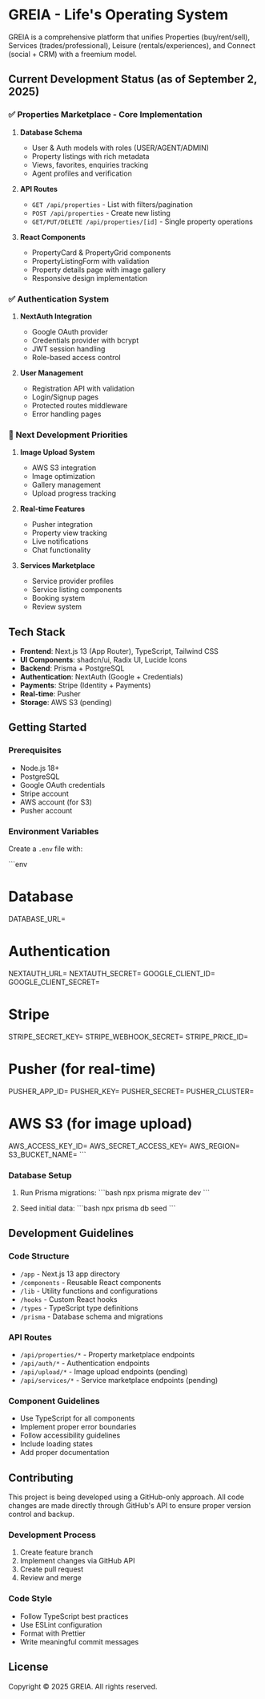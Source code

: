 # GREIA - Life's Operating System

GREIA is a comprehensive platform that unifies Properties (buy/rent/sell), Services (trades/professional), Leisure (rentals/experiences), and Connect (social + CRM) with a freemium model.

## Current Development Status (as of September 2, 2025)

### ✅ Properties Marketplace - Core Implementation
1. **Database Schema**
   - User & Auth models with roles (USER/AGENT/ADMIN)
   - Property listings with rich metadata
   - Views, favorites, enquiries tracking
   - Agent profiles and verification

2. **API Routes**
   - `GET /api/properties` - List with filters/pagination
   - `POST /api/properties` - Create new listing
   - `GET/PUT/DELETE /api/properties/[id]` - Single property operations

3. **React Components**
   - PropertyCard & PropertyGrid components
   - PropertyListingForm with validation
   - Property details page with image gallery
   - Responsive design implementation

### ✅ Authentication System
1. **NextAuth Integration**
   - Google OAuth provider
   - Credentials provider with bcrypt
   - JWT session handling
   - Role-based access control

2. **User Management**
   - Registration API with validation
   - Login/Signup pages
   - Protected routes middleware
   - Error handling pages

### 🔄 Next Development Priorities

1. **Image Upload System**
   - AWS S3 integration
   - Image optimization
   - Gallery management
   - Upload progress tracking

2. **Real-time Features**
   - Pusher integration
   - Property view tracking
   - Live notifications
   - Chat functionality

3. **Services Marketplace**
   - Service provider profiles
   - Service listing components
   - Booking system
   - Review system

## Tech Stack

- **Frontend**: Next.js 13 (App Router), TypeScript, Tailwind CSS
- **UI Components**: shadcn/ui, Radix UI, Lucide Icons
- **Backend**: Prisma + PostgreSQL
- **Authentication**: NextAuth (Google + Credentials)
- **Payments**: Stripe (Identity + Payments)
- **Real-time**: Pusher
- **Storage**: AWS S3 (pending)

## Getting Started

### Prerequisites
- Node.js 18+
- PostgreSQL
- Google OAuth credentials
- Stripe account
- AWS account (for S3)
- Pusher account

### Environment Variables
Create a `.env` file with:

\`\`\`env
# Database
DATABASE_URL=

# Authentication
NEXTAUTH_URL=
NEXTAUTH_SECRET=
GOOGLE_CLIENT_ID=
GOOGLE_CLIENT_SECRET=

# Stripe
STRIPE_SECRET_KEY=
STRIPE_WEBHOOK_SECRET=
STRIPE_PRICE_ID=

# Pusher (for real-time)
PUSHER_APP_ID=
PUSHER_KEY=
PUSHER_SECRET=
PUSHER_CLUSTER=

# AWS S3 (for image upload)
AWS_ACCESS_KEY_ID=
AWS_SECRET_ACCESS_KEY=
AWS_REGION=
S3_BUCKET_NAME=
\`\`\`

### Database Setup

1. Run Prisma migrations:
\`\`\`bash
npx prisma migrate dev
\`\`\`

2. Seed initial data:
\`\`\`bash
npx prisma db seed
\`\`\`

## Development Guidelines

### Code Structure
- `/app` - Next.js 13 app directory
- `/components` - Reusable React components
- `/lib` - Utility functions and configurations
- `/hooks` - Custom React hooks
- `/types` - TypeScript type definitions
- `/prisma` - Database schema and migrations

### API Routes
- `/api/properties/*` - Property marketplace endpoints
- `/api/auth/*` - Authentication endpoints
- `/api/upload/*` - Image upload endpoints (pending)
- `/api/services/*` - Service marketplace endpoints (pending)

### Component Guidelines
- Use TypeScript for all components
- Implement proper error boundaries
- Follow accessibility guidelines
- Include loading states
- Add proper documentation

## Contributing

This project is being developed using a GitHub-only approach. All code changes are made directly through GitHub's API to ensure proper version control and backup.

### Development Process
1. Create feature branch
2. Implement changes via GitHub API
3. Create pull request
4. Review and merge

### Code Style
- Follow TypeScript best practices
- Use ESLint configuration
- Format with Prettier
- Write meaningful commit messages

## License

Copyright © 2025 GREIA. All rights reserved.
